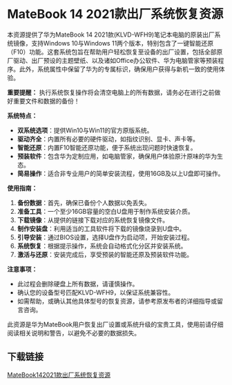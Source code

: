 # MateBook 14 2021款出厂系统恢复资源

本资源提供了华为MateBook 14 2021款(KLVD-WFH9)笔记本电脑的原装出厂系统镜像，支持Windows 10与Windows 11两个版本，特别包含了一键智能还原（F10）功能。这套系统包旨在帮助用户轻松恢复至设备的出厂设置，包括全部原厂驱动、出厂预设的主题壁纸、以及诸如Office办公软件、华为电脑管家等预装程序。此外，系统属性中保留了华为的专属标识，确保用户获得与新机一致的使用体验。

**重要提醒：**
执行系统恢复操作将会清空电脑上的所有数据，请务必在进行之前做好重要文件和数据的备份！

**系统特点：**
- **双系统选项**：提供Win10与Win11的官方原版系统。
- **驱动齐全**：内置所有必要的硬件驱动，如指纹识别、显卡、声卡等。
- **智能还原**：内置F10智能还原功能，便于系统出现问题时快速恢复。
- **预装软件**：包含华为定制应用，如电脑管家，确保用户体验原汁原味的华为生态。
- **简易操作**：适合非专业用户的简单安装流程，使用16GB及以上U盘即可操作。

**使用指南：**
1. **备份数据**：首先，确保已备份个人数据以免丢失。
2. **准备工具**：一个至少16GB容量的空白U盘用于制作系统安装介质。
3. **下载镜像**：从提供的链接下载对应的系统恢复镜像文件。
4. **制作安装盘**：利用适当的工具软件将下载的镜像烧录到U盘中。
5. **引导安装**：通过BIOS设置，选择U盘作为启动项，开始安装过程。
6. **系统恢复**：根据提示操作，系统会自动格式化分区并安装系统。
7. **激活与还原**：安装完成后，享受预装的智能还原及预装软件功能。

**注意事项：**
- 此过程会删除硬盘上所有数据，请谨慎操作。
- 确认您的设备型号匹配KLVD-WFH9，以保证系统兼容性。
- 如需帮助，或确认其他具体型号的恢复资源，请参考原发布者的详细指导或留言咨询。

此资源是华为MateBook用户恢复出厂设置或系统升级的宝贵工具，使用前请仔细阅读相关说明和警告，以避免不必要的数据损失。

## 下载链接

[MateBook142021款出厂系统恢复资源](https://pan.quark.cn/s/25e7e74f9315)